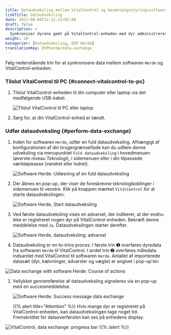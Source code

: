 ```yaml
---
title: Dataudveksling mellem VitalControl og besætningsstyringssoftware Herde
linkTitle: Dataudveksling
date: 2023-08-04T12:22:12+02:00
draft: false
description: >
  Synkroniser dyrene gemt på VitalControl-enheden med dyr administreret af *Herde* software og overfør målte værdier registreret med VitalControl-enheden til *Herde* software.
weight: 20
kategorier: [Dataudveksling, DSP Herde]
translationKey: DSPherde/data-exchange
---
```

Følg nedenstående trin for at synkronisere data mellem softwaren `Herde` og VitalControl-enheden:

### Tilslut VitalControl til PC {#connect-vitalcontrol-to-pc}

1. Tilslut VitalControl-enheden til din computer eller laptop via det medfølgende USB-kabel.

   ![Tilslut VitalControl til PC eller laptop](/images/synchronisation/connect-to-pc.svg "Tilslut VitalControl til PC")

1. Sørg for, at din VitalControl-enhed er tændt.

### Udfør dataudveksling {#perform-data-exchange}

1. Inden for softwaren `Herde`, udfør en fuld dataudveksling. Afhængigt af konfigurationen af din brugergrænseflade kan du udføre denne udveksling via menupunktet `Fuld dataudveksling` i hovedmenuen (øverste niveau _Teknologi_), i sidemenuen eller i din tilpassede værktøjskasse (vandret eller lodret).

   ![Software Herde: Udløsning af en fuld dataudveksling](../screenshots/data-exchange.png "Herde: Udløsning af dataudveksling")

1. Der åbnes en pop-up, der viser de foreskrevne teknologikoblinger i sidemenuen til venstre. Klik på knappen mærket `VitalControl` for at starte dataudvekslingen:

   ![Software Herde, Start dataudveksling](../screenshots/start-transfer.png "Herde: Start dataudveksling")

1. Ved første dataudveksling vises en advarsel, der indikerer, at der endnu ikke er registreret nogen dyr på VitalControl-enheden. Bekræft denne meddelelse med `Ja`. Dataudvekslingen starter derefter.

   ![Software Herde, dataudveksling: advarsel](../screenshots/warning.png "Dataudveksling: advarsel")

1. Dataudveksling er en to-trins proces: I første trin ➊ overføres dyredata fra softwaren `Herde` til VitalControl. I andet trin ➋ overføres måledata indsamlet med VitalControl til softwaren `Herde`. Antallet af importerede datasæt (dyr, kælvninger, advarsler og vægte) er angivet i pop-up'en:

![Data exchange with software Herde: Course of actions](../screenshots/data-transfer.png "Data exchange: Course of actions")

1. Vellykket gennemførelse af dataudveksling signaleres via en pop-up med en succesmeddelelse.

   ![Software Herde: Success message data exchange](../screenshots/success-message.png "Herde: Success message data exchange")

    {{% alert title="Attention" %}}
Hvis mange dyr er registreret på VitalControl-enheden, kan dataudvekslingen tage noget tid. Fremskridtet for dataoverførslen kan ses på enhedens display.

![VitalControl, data exchange: progress bar](../../vcsynchronizer/images/import-animals/data-transfer.png "VitalControl: progress bar data exchange")
    {{% /alert %}}

